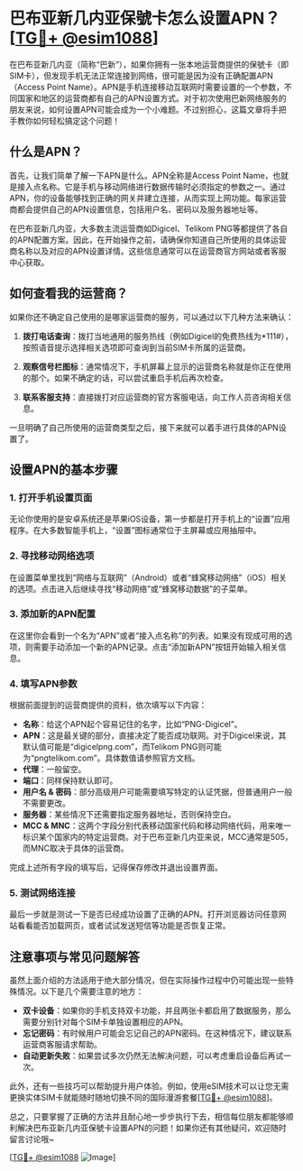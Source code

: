 # 巴布亚新几内亚保號卡怎么设置APN？[[TG💪+ @esim1088](https://t.me/s/esim1088)]

在巴布亚新几内亚（简称“巴新”），如果你拥有一张本地运营商提供的保號卡（即SIM卡），但发现手机无法正常连接到网络，很可能是因为没有正确配置APN（Access Point Name）。APN是手机连接移动互联网时需要设置的一个参数，不同国家和地区的运营商都有自己的APN设置方式。对于初次使用巴新网络服务的朋友来说，如何设置APN可能会成为一个小难题。不过别担心，这篇文章将手把手教你如何轻松搞定这个问题！

## 什么是APN？

首先，让我们简单了解一下APN是什么。APN全称是Access Point Name，也就是接入点名称。它是手机与移动网络进行数据传输时必须指定的参数之一。通过APN，你的设备能够找到正确的网关并建立连接，从而实现上网功能。每家运营商都会提供自己的APN设置信息，包括用户名、密码以及服务器地址等。

在巴布亚新几内亚，大多数主流运营商如Digicel、Telikom PNG等都提供了各自的APN配置方案。因此，在开始操作之前，请确保你知道自己所使用的具体运营商名称以及对应的APN设置详情。这些信息通常可以在运营商官方网站或者客服中心获取。

## 如何查看我的运营商？

如果你还不确定自己使用的是哪家运营商的服务，可以通过以下几种方法来确认：

1. **拨打电话查询**：拨打当地通用的服务热线（例如Digicel的免费热线为*111#），按照语音提示选择相关选项即可查询到当前SIM卡所属的运营商。
   
2. **观察信号栏图标**：通常情况下，手机屏幕上显示的运营商名称就是你正在使用的那个。如果不确定的话，可以尝试重启手机后再次检查。

3. **联系客服支持**：直接拨打对应运营商的官方客服电话，向工作人员咨询相关信息。

一旦明确了自己所使用的运营商类型之后，接下来就可以着手进行具体的APN设置了。

## 设置APN的基本步骤

### 1. 打开手机设置页面
无论你使用的是安卓系统还是苹果iOS设备，第一步都是打开手机上的“设置”应用程序。在大多数智能手机上，“设置”图标通常位于主屏幕或应用抽屉中。

### 2. 寻找移动网络选项
在设置菜单里找到“网络与互联网”（Android）或者“蜂窝移动网络”（iOS）相关的选项。点击进入后继续寻找“移动网络”或“蜂窝移动数据”的子菜单。

### 3. 添加新的APN配置
在这里你会看到一个名为“APN”或者“接入点名称”的列表。如果没有现成可用的选项，则需要手动添加一个新的APN记录。点击“添加新APN”按钮开始输入相关信息。

### 4. 填写APN参数
根据前面提到的运营商提供的资料，依次填写以下内容：
- **名称**：给这个APN起个容易记住的名字，比如“PNG-Digicel”。
- **APN**：这是最关键的部分，直接决定了能否成功联网。对于Digicel来说，其默认值可能是“digicelpng.com”，而Telikom PNG则可能为“pngtelikom.com”。具体数值请参照官方文档。
- **代理**：一般留空。
- **端口**：同样保持默认即可。
- **用户名 & 密码**：部分高级用户可能需要填写特定的认证凭据，但普通用户一般不需要更改。
- **服务器**：某些情况下还需要指定服务器地址，否则保持空白。
- **MCC & MNC**：这两个字段分别代表移动国家代码和移动网络代码，用来唯一标识某个国家内的特定运营商。对于巴布亚新几内亚来说，MCC通常是505，而MNC取决于具体的运营商。

完成上述所有字段的填写后，记得保存修改并退出设置界面。

### 5. 测试网络连接
最后一步就是测试一下是否已经成功设置了正确的APN。打开浏览器访问任意网站看看能否加载网页，或者试试发送短信等功能是否恢复正常。

## 注意事项与常见问题解答

虽然上面介绍的方法适用于绝大部分情况，但在实际操作过程中仍可能出现一些特殊情况。以下是几个需要注意的地方：

- **双卡设备**：如果你的手机支持双卡功能，并且两张卡都启用了数据服务，那么需要分别针对每个SIM卡单独设置相应的APN。
- **忘记密码**：有时候用户可能会忘记自己的APN密码。在这种情况下，建议联系运营商客服请求帮助。
- **自动更新失败**：如果尝试多次仍然无法解决问题，可以考虑重启设备后再试一次。

此外，还有一些技巧可以帮助提升用户体验。例如，使用eSIM技术可以让您无需更换实体SIM卡就能随时随地切换不同的国际漫游套餐[[TG💪+ @esim1088](https://t.me/s/esim1088)]。

总之，只要掌握了正确的方法并且耐心地一步步执行下去，相信每位朋友都能够顺利解决巴布亚新几内亚保號卡设置APN的问题！如果你还有其他疑问，欢迎随时留言讨论哦~

[[TG💪+ @esim1088](https://t.me/s/esim1088) ![Image](https://i.postimg.cc/4NQfJmqS/Snipaste-2025-05-13-00-14-12.png)]